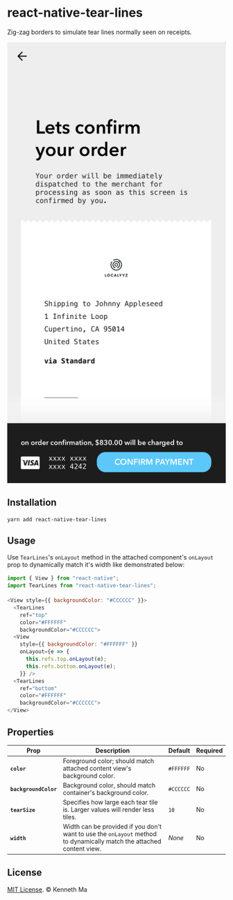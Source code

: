 # react-native-tear-lines
Zig-zag borders to simulate tear lines normally seen on receipts.

![tear-lines-demo](demo.png)

## Installation

```
yarn add react-native-tear-lines
```

## Usage

Use `TearLines`'s `onLayout` method in the attached component's `onLayout` prop
to dynamically match it's width like demonstrated below:

```js
import { View } from "react-native";
import TearLines from "react-native-tear-lines";

<View style={{ backgroundColor: "#CCCCCC" }}>
  <TearLines
    ref="top"
    color="#FFFFFF"
    backgroundColor="#CCCCCC">
  <View
    style={{ backgroundColor: "#FFFFFF" }}
    onLayout={e => {
      this.refs.top.onLayout(e);
      this.refs.bottom.onLayout(e);
    }} />
  <TearLines
    ref="bottom"
    color="#FFFFFF"
    backgroundColor="#CCCCCC">
</View>
```

## Properties

| Prop | Description | Default | Required |
|---|---|---|---|
|**`color`**|Foreground color; should match attached content view's background color.|`#FFFFFF`|No|
|**`backgroundColor`**|Background color, should match container's background color.|`#CCCCCC`|No|
|**`tearSize`**|Specifies how large each tear tile is. Larger values will render less tiles.|`10`|No|
|**`width`**|Width can be provided if you don't want to use the `onLayout` method to dynamically match the attached content view.|*None*|No|

## License

[MIT License](http://opensource.org/licenses/mit-license.html). © Kenneth Ma
